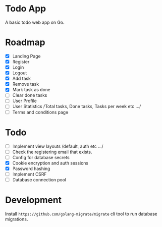 # Todo App

A basic todo web app on Go.

# Roadmap

- [x] Landing Page
- [x] Register
- [x] Login
- [x] Logout
- [x] Add task
- [x] Remove task
- [x] Mark task as done
- [ ] Clear done tasks
- [ ] User Profile
- [ ] User Statistics /Total tasks, Done tasks, Tasks per week etc .../
- [ ] Terms and conditions page

# Todo

- [ ] Implement view layouts /default, auth etc .../
- [ ] Check the registering email that exists.
- [ ] Config for database secrets
- [x] Cookie encryption and auth sessions
- [x] Password hashing
- [ ] Implement CSRF
- [ ] Database connection pool

# Development

Install `https://github.com/golang-migrate/migrate` cli tool to run database migrations.